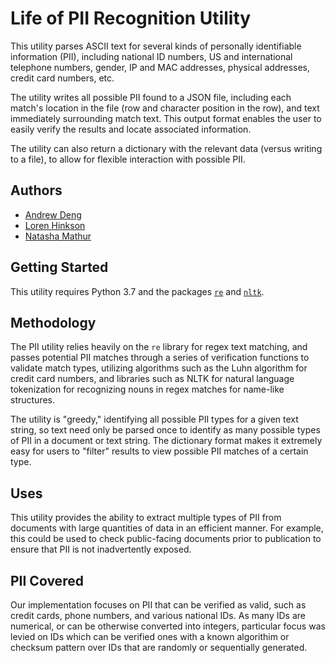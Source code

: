 # Life of PII Recognition Utility

This utility parses ASCII text for several kinds of personally identifiable 
information (PII), including national ID numbers, US and international telephone
numbers, gender, IP and MAC addresses, physical addresses, credit card numbers,
etc. 

The utility writes all possible PII found to a JSON file, including each match's 
location in the file (row and character position in the row), and text 
immediately surrounding match text. This output format enables the user to 
easily verify the results and locate associated information. 

The utility can also return a dictionary with the relevant data (versus writing 
to a file), to allow for flexible interaction with possible PII.

## Authors

- [Andrew Deng](https://github.com/CAPPAndrew)
- [Loren Hinkson](https://github.com/lorenh516)
- [Natasha Mathur](https://github.com/natashamathur)


## Getting Started

This utility requires Python 3.7 and the  packages [`re`](https://docs.python.org/3/library/re.html) and [`nltk`](https://www.nltk.org/).

## Methodology
The PII utility relies heavily on the `re` library for regex text matching, and
passes potential PII matches through a series of verification functions to 
validate match types, utilizing algorithms such as the Luhn algorithm for credit 
card numbers, and libraries such as NLTK for natural language tokenization for 
recognizing nouns in regex matches for name-like structures. 

The utility is "greedy," identifying all possible PII types for a given text 
string, so text need only be parsed once to identify as many possible types of 
PII in a document or text string. The dictionary format makes it extremely easy 
for users to "filter" results to view possible PII matches of a certain type.


## Uses
This utility provides the ability to extract multiple types of PII from 
documents with large quantities of data in an efficient manner. For example, 
this could be used to check public-facing documents prior to publication to 
ensure that PII is not inadvertently exposed.


## PII Covered
Our implementation focuses on PII that can be verified as valid, such as credit
cards, phone numbers, and various national IDs. As many IDs are numerical, or
can be otherwise converted into integers, particular focus was levied on IDs
which can be verified ones with a known algorithim or checksum pattern over 
IDs that are randomly or sequentially generated.


